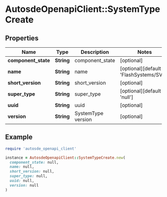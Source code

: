 # AutosdeOpenapiClient::SystemTypeCreate

## Properties

| Name | Type | Description | Notes |
| ---- | ---- | ----------- | ----- |
| **component_state** | **String** | component_state | [optional] |
| **name** | **String** | name | [optional][default to &#39;FlashSystems/SVC&#39;] |
| **short_version** | **String** | short_version | [optional] |
| **super_type** | **String** | super_type | [optional][default to &#39;null&#39;] |
| **uuid** | **String** | uuid | [optional] |
| **version** | **String** | SystemType version | [optional] |

## Example

```ruby
require 'autosde_openapi_client'

instance = AutosdeOpenapiClient::SystemTypeCreate.new(
  component_state: null,
  name: null,
  short_version: null,
  super_type: null,
  uuid: null,
  version: null
)
```

